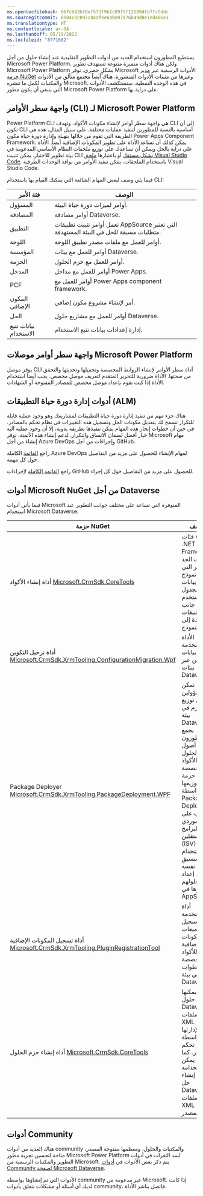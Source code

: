 ```yaml
---
ms.openlocfilehash: 667c643bf8ef573f9b1c09f5f12589dfd7fc5ddc
ms.sourcegitcommit: 8594c8c897c84afee64be07d76b49d8e1ed405e1
ms.translationtype: HT
ms.contentlocale: ar-SA
ms.lasthandoff: 05/19/2022
ms.locfileid: "8771682"
---
```

يستطيع المطورون استخدام العديد من أدوات التطوير التقليدية عند إنشاء حلول من أجل Microsoft Power Platform. ولكن هناك أدوات متميزة متنوعة تستهدف تطوير Microsoft Power Platform بشكلٍ حصري. توفر Microsoft الأدوات الرسمية عبر [مدير حزمة NuGet](https://nuget.org/?azure-portal=true) وغيرها من مثبتات الأدوات المنشورة. هناك أيضاً مجتمع متألق من الأدوات والمكتبات تُكمل ما تنشره Microsoft. في هذه الوحدة النمطية، سنستكشف الأدوات التي ينبغي أن يكون مطور Microsoft Power Platform على دراية بها.

## <a name="microsoft-power-platform-cli"></a>واجهة سطر الأوامر (CLI) لـ Microsoft Power Platform

Power Platform CLI هي واجهة سطر أوامر لإنشاء مكونات الأكواد. وتهدف CLI إلى أن تكون CLI أساسية بالنسبة للمطورين لتنفيذ عمليات مختلفة. على سبيل المثال، هذه هي الطريقة التي تقوم من خلالها بتهيئة وإدارة دورة حياة مكون Power Apps Component Framework. يمكن كذلك أن تساعد الأداة على تطوير المكونات الإضافية أيضاً. الأداة على دراية بالحل ويمكن أن تساعدك على توزيع ملحقات النظام الأساسي المدعومة في بيئة تطوير للاختبار. يمكن تثبيت CLI [بشكل مستقل](/power-apps/developer/data-platform/powerapps-cli?azure-portal=true#standalone-power-platform-cli) أو باعتبارها [ملحق Visual Studio Code](/power-apps/developer/data-platform/powerapps-cli?azure-portal=true#using-power-platform-tools-for-visual-studio-code). باستخدام الملحقات، يمكن تنفيذ الأوامر من نوافذ الوحدات الطرفية Visual Studio Code.

فيما يلي وصف لبعض المهام الشائعة التي يمكنك القيام بها باستخدام CLI:

|فئة الأمر|الوصف‏‎|
|---| ---|
|المسؤول|   أوامر لميزات دورة حياة البيئة.|
|المصادقة|أوامر مصادقة Dataverse.|
|التطبيق|تعمل أوامر تثبيت تطبيقات AppSource التي تعتبر متطلبات مسبقة للحل في البيئة المستهدفة.|
اللوحة| أوامر للعمل مع ملفات مصدر تطبيق اللوحة.|
المؤسسة|    أوامر للعمل مع بيئات Dataverse.|
الحزمة |أوامر للعمل مع حزم الحلول.|
المدخل|   أوامر للعمل مع مداخل Power Apps.|
PCF|    أوامر للعمل مع Power Apps component framework.|
المكون الإضافي| أمر لإنشاء مشروع مكون إضافي.|
الحل|   أوامر للعمل مع مشاريع حلول Dataverse.|
بيانات تتبع الاستخدام|  إدارة إعدادات بيانات تتبع الاستخدام.|

## <a name="microsoft-power-platform-connectors-cli"></a>واجهة سطر أوامر موصلات Microsoft Power Platform

يوفر موصل CLI أداة سطر الأوامر لإنشاء الروابط المخصصة وتحميلها وتحديثها والتحقق من صحتها. الأداة ضرورية للتحرير المتقدم لتعريف موصل مخصص. يجب أيضاً استخدام الأداة إذا كنت تقوم بإعداد موصل مخصص للمصادر المفتوحة أو الشهادات.

## <a name="application-lifecycle-management-alm-tools"></a>أدوات إدارة دورة حياة التطبيقات (ALM)

هناك جزء مهم من تنفيذ إدارة دورة حياة التطبيقات لمشاريعك وهو وجود عملية قابلة للتكرار تسمح لك بتعديل مكونات الحل وتسجيل هذه التغييرات في نظام تحكم بالمصادر. في حين أن خطوات إنجاز هذه المهام يمكن تنفيذها بطريقة يدوية، إلا أن وجود عملية آلية خيار أفضل لضمان الاتساق والتكرار. لدعم إنشاء هذه الأتمتة، توفر Microsoft مهام إنشاء من أجل Azure DevOps وإجراءات من أجل GitHub.

راجع [القائمة](/power-platform/alm/devops-build-tool-tasks/?azure-portal=true) الكاملة Azure DevOps لمهام الإنشاء للحصول على مزيد من التفاصيل حول كل مهمة.

راجع [القائمة الكاملة](/power-platform/alm/devops-github-available-actions/?azure-portal=true) لإجراءات GitHub للحصول على مزيد من التفاصيل حول كل إجراء.

## <a name="microsoft-nuget-tools-for-dataverse"></a>أدوات Microsoft NuGet من أجل Dataverse

فيما يأتي أدوات Microsoft المتوفرة التي تساعد على مختلف جوانب التطوير عند استخدام Microsoft Dataverse.

| حزمة NuGet                                                | الوصف                                                  |
| ------------------------------------------------------------ | ------------------------------------------------------------ |
| أداة إنشاء الأكواد [Microsoft.CrmSdk.CoreTools](https://www.nuget.org/packages/Microsoft.CrmSdk.CoreTools/?azure-portal=true) | إنشاء فئات .NET Framework ذات الحد المبكر التي تمثل نموذج بيانات الجدول المستخدم من جانب التطبيقات المستندة إلى النموذج. |
| أداة ترحيل التكوين [Microsoft.CrmSdk.XrmTooling.ConfigurationMigration.Wpf](https://www.nuget.org/packages/Microsoft.CrmSdk.XrmTooling.ConfigurationMigration.Wpf/?azure-portal=true) | الأداة المستخدمة لنقل بيانات التكوين عبر بيئات Dataverse. |
| Package Deployer [Microsoft.CrmSdk.XrmTooling.PackageDeployment.WPF](https://www.nuget.org/packages/Microsoft.CrmSdk.XrmTooling.PackageDeployment.Wpf/?azure-portal=true) | أداة تمكن المسؤولين من توزيع الحزم في بيئة Dataverse. يجمع المطورون بين أصول الحلول والأكواد المخصصة في حزمة لتوزيعها بواسطة Package Deployer. يجب على موردي البرامج المستقلين (ISV) استخدام تنسيق الحزمة نفسه عند إعداد حلولهم لنشرها في AppSource. |
| أداة تسجيل المكونات الإضافية [Microsoft.CrmSdk.XrmTooling.PluginRegistrationTool](https://www.nuget.org/packages/Microsoft.CrmSdk.XrmTooling.PluginRegistrationTool/?azure-portal=true) | أداة مستخدمة لتسجيل تجميعات المكونات الإضافية للأكواد المخصصة والخطوات في بيئة Dataverse. |
| أداة إنشاء حزم الحلول [Microsoft.CrmSdk.CoreTools](https://www.nuget.org/packages/Microsoft.CrmSdk.CoreTools/?azure-portal=true) | أداة يمكنها تفكيك حلول Dataverse إلى ملفات XML متعددة لإدارتها بواسطة نظام تحكم بالمصادر.   كما يمكن استخدامه لإعادة إنشاء حل Dataverse من ملفات XML المصدر. |

## <a name="community-tools"></a>أدوات Community

هناك العديد من أدوات community والمكتبات والحلول، ومعظمها مفتوحة المصدر، متاحة لتحسين تجربة مطور Microsoft Power Platform لسد الثغرات في أدوات التطوير والمكتبات الرسمية من Microsoft. يتم ذكر بعض الأدوات في [أدوات Community لصفحة Microsoft Dataverse](/power-apps/developer/data-platform/community-tools/?azure-portal=true).

الأدوات التي تم إنشاؤها بواسطة community غير مدعومة من Microsoft. إذا كانت لديك أي أسئلة أو مشكلات تتعلق بأدوات community، فاتصل بناشر الأداة.
